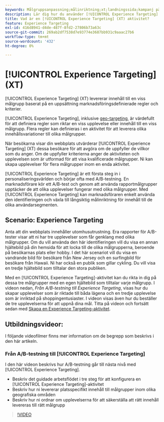 ```yaml
---
keywords: Målgruppsanpassning;målinriktning;xt;landningssida;kampanj på landningssidan
description: Lär dig hur du använder [!UICONTROL Experience Targeting] (XT)-aktiviteter i  [!DNL Adobe Target]  för att leverera innehåll till en viss målgrupp baserat på en uppsättning marknadsföringsdefinierade regler och kriterier.
title: Vad är en [!UICONTROL Experience Targeting] (XT) aktivitet?
feature: Experience Targeting
exl-id: 416d8941-d4de-487f-8fd2-27806b73a63c
source-git-commit: 269ab2df7538d7e93774e3687bb931c9aaac27b6
workflow-type: tm+mt
source-wordcount: '432'
ht-degree: 0%

---
```


# [!UICONTROL Experience Targeting] (XT)

[!UICONTROL Experience Targeting] (XT) levererar innehåll till en viss målgrupp baserat på en uppsättning marknadsföringsdefinierade regler och kriterier.

[!UICONTROL Experience Targeting], inklusive [geo-targeting](/help/main/c-target/c-audiences/c-target-rules/geo.md), är värdefullt för att definiera regler som riktar en viss upplevelse eller innehåll till en viss målgrupp. Flera regler kan definieras i en aktivitet för att leverera olika innehållsvariationer till olika målgrupper.

När besökarna visar din webbplats utvärderar [!UICONTROL Experience Targeting] (XT) dessa besökare för att avgöra om de uppfyller de villkor som du anger. Om de uppfyller kriterierna anger de aktiviteten och upplevelsen som är utformad för att visa kvalificerade målgrupper. Ni kan skapa upplevelser för flera målgrupper inom en enda aktivitet.

[!UICONTROL Experience Targeting] är ett första steg in i personaliseringsvärlden och börjar ofta med A/B-testning. En marknadsförare kör ett A/B-test och genom att använda rapportmålgrupper upptäcker de att olika upplevelser fungerar med olika målgrupper. Med [!UICONTROL Experience Targeting] kan marknadsföraren enkelt använda den identifieringen och växla till långsiktig målinriktning för innehåll till de olika användarsegmenten.

## Scenario: Experience Targeting

Anta att din webbplats innehåller utomhusutrustning. Era rapporter för A/B-tester visar att ni har tre upplevelser som får genklang med olika målgrupper. Om du vill använda den här identifieringen vill du visa en annan hjältebild på din hemsida för att locka till de olika målgrupperna, beroende på besökarnas plats eller hobby. I det här scenariot vill du visa en vandrande bild för besökare från New Jersey och en surfingbild för besökare från Hawaii. Ni har också en publik som gillar cykling. Du vill visa en tredje hjältebild som tilltalar den stora publiken.

Med en [!UICONTROL Experience Targeting]-aktivitet kan du rikta in dig på dessa tre målgrupper med en egen hjältebild som tilltalar varje målgrupp. I videon nedan, *Från A/B-testning till Experience Targeting*, visas hur du skapar upplevelser som är riktade till båda lägena och en tredje upplevelse som är inriktad på shoppingentusiaster. I videon visas även hur du beställer de tre upplevelserna för att uppnå dina mål. Titta på videon och fortsätt sedan med [Skapa en Experience Targeting-aktivitet](/help/main/c-activities/t-experience-target/t-xt-create/xt-create.md).

## Utbildningsvideor:

I följande videofilmer finns mer information om de begrepp som beskrivs i den här artikeln.

### Från A/B-testning till [!UICONTROL Experience Targeting]

I den här videon beskrivs hur A/B-testning går till nästa nivå med [!UICONTROL Experience Targeting].

* Beskriv det guidade arbetsflödet i tre steg för att konfigurera en [!UICONTROL Experience Targeting]-aktivitet
* Beskriv hur ni levererar platsspecifikt innehåll till målgrupper inom olika geografiska områden
* Beskriv hur ni ordnar om upplevelserna för att säkerställa att rätt innehåll levereras till rätt målgrupp

>[!VIDEO](https://video.tv.adobe.com/v/22418/)
